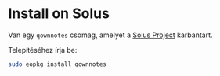 # Install on Solus

Van egy `qownnotes` csomag, amelyet a [Solus Project](https://getsol.us/) karbantart.

Telepítéséhez írja be:

```bash
sudo eopkg install qownnotes
```

